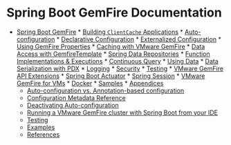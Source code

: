 # Spring Boot GemFire Documentation
<!-- 
 Copyright (c) VMware, Inc. 2022. All rights reserved.
 Licensed to the Apache Software Foundation (ASF) under one or more contributor license
 agreements. See the NOTICE file distributed with this work for additional information regarding
 copyright ownership. The ASF licenses this file to You under the Apache License, Version 2.0 (the
 "License"); you may not use this file except in compliance with the License. You may obtain a
 copy of the License at
 
 http://www.apache.org/licenses/LICENSE-2.0
 
 Unless required by applicable law or agreed to in writing, software distributed under the License
 is distributed on an "AS IS" BASIS, WITHOUT WARRANTIES OR CONDITIONS OF ANY KIND, either express
 or implied. See the License for the specific language governing permissions and limitations under
 the License.
-->


*    [Spring Boot GemFire](/spring-boot/index.html)
    *   [Building `ClientCache` Applications](/spring-boot/clientcache-applications.html)
    *   [Auto-configuration](/spring-boot/configuration-auto.html)
    *   [Declarative Configuration](/spring-boot/configuration-declarative.html)
    *   [Externalized Configuration](/spring-boot/configuration-externalized.html)
    *   [Using GemFire Properties](/spring-boot/gemfire-properties.html)
    *   [Caching with VMware GemFire](/spring-boot/caching.html)
    *   [Data Access with GemfireTemplate](/spring-boot/templates.html)
    *   [Spring Data Repositories](/spring-boot/repositories.html)
    *   [Function Implementations & Executions](/spring-boot/functions.html)
    *   [Continuous Query](/spring-boot/continuous-query.html)
    *   [Using Data](/spring-boot/data.html)
    *   [Data Serialization with PDX](/spring-boot/data-serialization.html)
    *   [Logging](/spring-boot/logging.html)
    *   [Security](/spring-boot/security.html)
    *   [Testing](/spring-boot/testing.html)
    *   [VMware GemFire API Extensions](/spring-boot/geode-api-ext.html)
    *   [Spring Boot Actuator](/spring-boot/actuator.html)
    *   [Spring Session](/spring-boot/session.html)
    *   [VMware GemFire for VMs](/spring-boot/cloudfoundry.html)
    *   [Docker](/spring-boot/docker.html)
    *   [Samples](/spring-boot/samples.html)
    *   [Appendices](/spring-boot/appendices.html)
        *   [Auto-configuration vs. Annotation-based configuration](/spring-boot/configuration-annotations.html)
        *   [Configuration Metadata Reference](/spring-boot/configuration-properties.html)
        *   [Deactivating Auto-configuration](/spring-boot/configuration-deactivate.html)
        *   [Running a VMware GemFire cluster with Spring Boot from your IDE](/spring-boot/configuration-bootstrapping.html)
        *   [Testing](/spring-boot/testing-support.html)
        *   [Examples](/spring-boot/examples.html)
        *   [References](/spring-boot/references.html)
